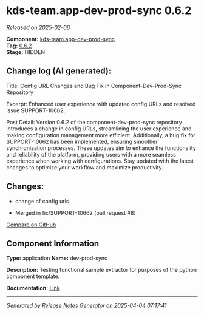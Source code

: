 #  kds-team.app-dev-prod-sync 0.6.2

_Released on 2025-02-06_

**Component:** [kds-team.app-dev-prod-sync](https://github.com/keboola/component-dev-prod-sync)  
**Tag:** [0.6.2](https://github.com/keboola/component-dev-prod-sync/releases/tag/0.6.2)  
**Stage:** HIDDEN


## Change log (AI generated):
Title:
Config URL Changes and Bug Fix in Component-Dev-Prod-Sync Repository

Excerpt:
Enhanced user experience with updated config URLs and resolved issue SUPPORT-10662.

Post Detail:
Version 0.6.2 of the component-dev-prod-sync repository introduces a change in config URLs, streamlining the user experience and making configuration management more efficient. Additionally, a bug fix for SUPPORT-10662 has been implemented, ensuring smoother synchronization processes. These updates aim to enhance the functionality and reliability of the platform, providing users with a more seamless experience when working with configurations. Stay updated with the latest changes to optimize your workflow and maximize productivity.



## Changes:



- change of config urls 




- Merged in fix/SUPPORT-10662 (pull request #8) 



[Compare on GitHub](https://github.com/keboola/component-dev-prod-sync/compare/0.6.1...0.6.2)



## Component Information
**Type:** application
**Name:** dev-prod-sync

**Description:** Testing functional sample extractor for purposes of the python component template. 


**Documentation:** [Link](https://github.com/keboola/component-dev-prod-sync/blob/main/README.md)



---
_Generated by [Release Notes Generator](https://github.com/keboola/release-notes-generator)
on 2025-04-04 07:17:41_